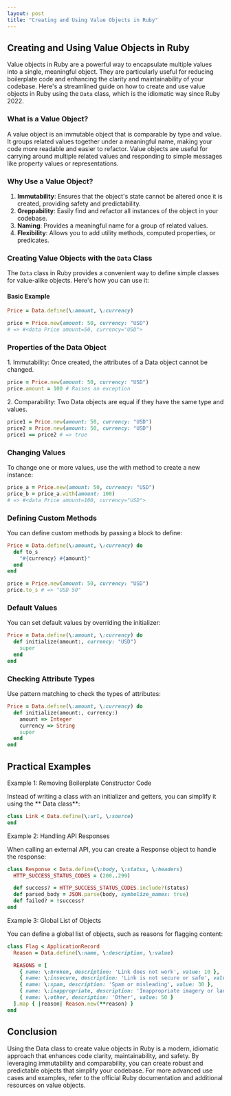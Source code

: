 ```yaml
---
layout: post
title: "Creating and Using Value Objects in Ruby"
---
```


## Creating and Using Value Objects in Ruby

Value objects in Ruby are a powerful way to encapsulate multiple values into a single, meaningful object. They are particularly useful for reducing boilerplate code and enhancing the clarity and maintainability of your codebase. Here's a streamlined guide on how to create and use value objects in Ruby using the `Data` class, which is the idiomatic way since Ruby 2022.

### What is a Value Object?

A value object is an immutable object that is comparable by type and value. It groups related values together under a meaningful name, making your code more readable and easier to refactor. Value objects are useful for carrying around multiple related values and responding to simple messages like property values or representations.

### Why Use a Value Object?

1. **Immutability**: Ensures that the object's state cannot be altered once it is created, providing safety and predictability.
2. **Greppability**: Easily find and refactor all instances of the object in your codebase.
3. **Naming**: Provides a meaningful name for a group of related values.
4. **Flexibility**: Allows you to add utility methods, computed properties, or predicates.

### Creating Value Objects with the `Data` Class

The `Data` class in Ruby provides a convenient way to define simple classes for value-alike objects. Here's how you can use it:

#### Basic Example

```ruby
Price = Data.define(\:amount, \:currency)

price = Price.new(amount: 50, currency: "USD")
# => #<data Price amount=50, currency="USD">
```

### Properties of the Data Object

1\. Immutability: Once created, the attributes of a Data object cannot be changed.

```ruby
price = Price.new(amount: 50, currency: "USD")
price.amount = 100 # Raises an exception
```

2\. Comparability: Two Data objects are equal if they have the same type and values.

```ruby
price1 = Price.new(amount: 50, currency: "USD")
price2 = Price.new(amount: 50, currency: "USD")
price1 == price2 # => true
```

### Changing Values

To change one or more values, use the with method to create a new instance:

```ruby
price_a = Price.new(amount: 50, currency: "USD")
price_b = price_a.with(amount: 100)
# => #<data Price amount=100, currency="USD">
```

### Defining Custom Methods

You can define custom methods by passing a block to define:

```ruby
Price = Data.define(\:amount, \:currency) do
  def to_s
    "#{currency} #{amount}"
  end
end

price = Price.new(amount: 50, currency: "USD")
price.to_s # => "USD 50"
```

### Default Values

You can set default values by overriding the initializer:

```ruby
Price = Data.define(\:amount, \:currency) do
  def initialize(amount:, currency: "USD")
    super
  end
end
```

### Checking Attribute Types

Use pattern matching to check the types of attributes:

```ruby
Price = Data.define(\:amount, \:currency) do
  def initialize(amount:, currency:)
    amount => Integer
    currency => String
    super
  end
end
```

## Practical Examples

Example 1: Removing Boilerplate Constructor Code

Instead of writing a class with an initializer and getters, you can simplify it using the ** Data class**: 

```ruby
class Link < Data.define(\:url, \:source)
end
```

Example 2: Handling API Responses

When calling an external API, you can create a Response object to handle the response:

```ruby
class Response < Data.define(\:body, \:status, \:headers)
  HTTP_SUCCESS_STATUS_CODES = (200..299)

  def success? = HTTP_SUCCESS_STATUS_CODES.include?(status)
  def parsed_body = JSON.parse(body, symbolize_names: true)
  def failed? = !success?
end
```

Example 3: Global List of Objects

You can define a global list of objects, such as reasons for flagging content:

```ruby
class Flag < ApplicationRecord
  Reason = Data.define(\:name, \:description, \:value)

  REASONS = [
    { name: \:broken, description: 'Link does not work', value: 10 },
    { name: \:insecure, description: 'Link is not secure or safe', value: 20 },
    { name: \:spam, description: 'Spam or misleading', value: 30 },
    { name: \:inappropriate, description: 'Inappropriate imagery or language', value: 40 },
    { name: \:other, description: 'Other', value: 50 }
  ].map { |reason| Reason.new(**reason) }
end
```

## Conclusion

Using the Data class to create value objects in Ruby is a modern, idiomatic approach that enhances code clarity, maintainability, and safety. By leveraging immutability and comparability, you can create robust and predictable objects that simplify your codebase. For more advanced use cases and examples, refer to the official Ruby documentation and additional resources on value objects.